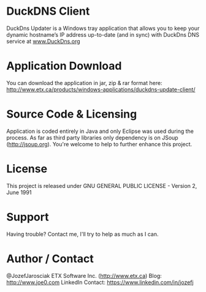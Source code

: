 # DuckDNS Client
DuckDns Updater is a Windows tray application that allows you to keep your dynamic hostname’s IP address up-to-date (and in sync) with DuckDns DNS service at www.DuckDns.org

# Application Download
You can download the application in jar, zip & rar format here:
http://www.etx.ca/products/windows-applications/duckdns-update-client/

# Source Code & Licensing
Application is coded entirely in Java and only Eclipse was used during the process. As far as third party libraries only dependency is on JSoup (http://jsoup.org). 
You're welcome to help to further enhance this project.

# License
This project is released under GNU GENERAL PUBLIC LICENSE - Version 2, June 1991

# Support
Having trouble? Contact me, I'll try to help as much as I can.

# Author / Contact
@JozefJarosciak 
ETX Software Inc. (http://www.etx.ca)
Blog: http://www.joe0.com
LinkedIn Contact: https://www.linkedin.com/in/jozefj
